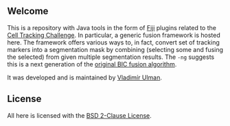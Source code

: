Welcome
-------
This is a repository with Java tools in the form of [Fiji](http://fiji.sc) plugins related to the [Cell Tracking Challenge](http://www.celltrackingchallenge.net). In particular, a generic fusion framework is hosted here. The framework offers various ways to, in fact, convert set of tracking markers into a segmentation mask by combining (selecting some and fusing the selected) from given multiple segmentation results. The `-ng` suggests this is a next generation of the [original BIC fusion algorithm](https://openaccess.thecvf.com/content_ECCVW_2018/papers/11134/Akbas_Automatic_Fusion_of_Segmentation_and_Tracking_Labels_ECCVW_2018_paper.pdf).

It was developed and is maintained by [Vladimír Ulman](http://www.fi.muni.cz/~xulman/).

License
--------
All here is licensed with the [BSD 2-Clause License](https://choosealicense.com/licenses/bsd-2-clause/).
